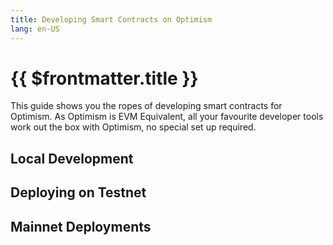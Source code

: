 ```yaml
---
title: Developing Smart Contracts on Optimism 
lang: en-US
---
```


# {{ $frontmatter.title }}

This guide shows you the ropes of developing smart contracts for Optimism. As Optimism is EVM Equivalent, all your favourite developer tools work out the box with Optimism, no special set up required. 

## Local Development 



## Deploying on Testnet 

## Mainnet Deployments 
